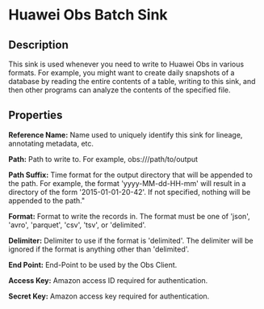 # Huawei Obs Batch Sink


Description
-----------
This sink is used whenever you need to write to Huawei Obs in various formats. For example,
you might want to create daily snapshots of a database by reading the entire contents of a
table, writing to this sink, and then other programs can analyze the contents of the
specified file.


Properties
----------
**Reference Name:** Name used to uniquely identify this sink for lineage, annotating metadata, etc.

**Path:** Path to write to. For example, obs://<bucket>/path/to/output

**Path Suffix:** Time format for the output directory that will be appended to the path.
For example, the format 'yyyy-MM-dd-HH-mm' will result in a directory of the form '2015-01-01-20-42'.
If not specified, nothing will be appended to the path."

**Format:** Format to write the records in.
The format must be one of 'json', 'avro', 'parquet', 'csv', 'tsv', or 'delimited'.

**Delimiter:** Delimiter to use if the format is 'delimited'.
The delimiter will be ignored if the format is anything other than 'delimited'.

**End Point:** End-Point to be used by the Obs Client.

**Access Key:** Amazon access ID required for authentication.

**Secret Key:** Amazon access key required for authentication.

